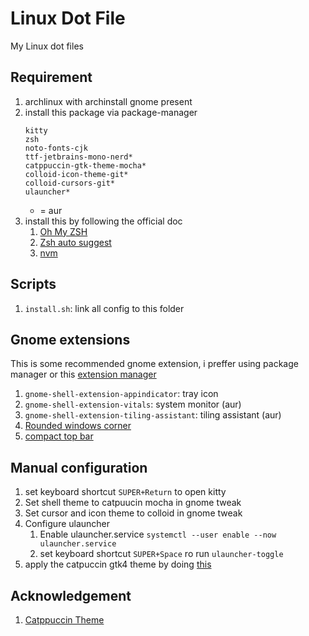 # Linux Dot File

My Linux dot files

## Requirement
1. archlinux with archinstall gnome present
2. install this package via package-manager
    ```
    kitty
    zsh
    noto-fonts-cjk
    ttf-jetbrains-mono-nerd*
    catppuccin-gtk-theme-mocha*
    colloid-icon-theme-git*
    colloid-cursors-git*
    ulauncher*
    ```
    * = aur
3. install this by following the official doc
    1. [Oh My ZSH](https://ohmyz.sh/#install)
    2. [Zsh auto suggest](https://github.com/zsh-users/zsh-autosuggestions/blob/master/INSTALL.md#oh-my-zsh)
    3. [nvm](https://github.com/nvm-sh/nvm#installing-and-updating)

## Scripts
1. `install.sh`: link all config to this folder

## Gnome extensions
This is some recommended gnome extension, i preffer using package manager or this [extension manager](https://flathub.org/apps/com.mattjakeman.ExtensionManager)
1. `gnome-shell-extension-appindicator`: tray icon
1. `gnome-shell-extension-vitals`: system monitor (aur)
1. `gnome-shell-extension-tiling-assistant`: tiling assistant (aur)
1. [Rounded windows corner](https://extensions.gnome.org/extension/5237/rounded-window-corners/)
1. [compact top bar](https://extensions.gnome.org/extension/5669/compact-top-bar/)

## Manual configuration
1. set keyboard shortcut `SUPER+Return` to open kitty
1. Set shell theme to catpuucin mocha in gnome tweak
1. Set cursor and icon theme to colloid in gnome tweak
1. Configure ulauncher
    1. Enable ulauncher.service `systemctl --user enable --now ulauncher.service`
    1. set keyboard shortcut `SUPER+Space` ro run `ulauncher-toggle`
1. apply the catpuccin gtk4 theme by doing [this](https://github.com/catppuccin/gtk#for-gtk-40-users)

## Acknowledgement
1. [Catppuccin Theme](https://github.com/catppuccin)
